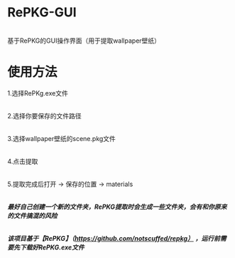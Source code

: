 # RePKG-GUI
\
基于RePKG的GUI操作界面（用于提取wallpaper壁纸）  


# 使用方法
 1.选择RePKg.exe文件

\
 2.选择你要保存的文件路径

\
 3.选择wallpaper壁纸的scene.pkg文件

\
 4.点击提取

\
 5.提取完成后打开  ->  保存的位置  ->  materials

\
***最好自己创建一个新的文件夹，RePKG提取时会生成一些文件夹，会有和你原来的文件搞混的风险***

\
***该项目基于【RePKG】（https://github.com/notscuffed/repkg）
，运行前需要先下载好RePKG.exe文件***
